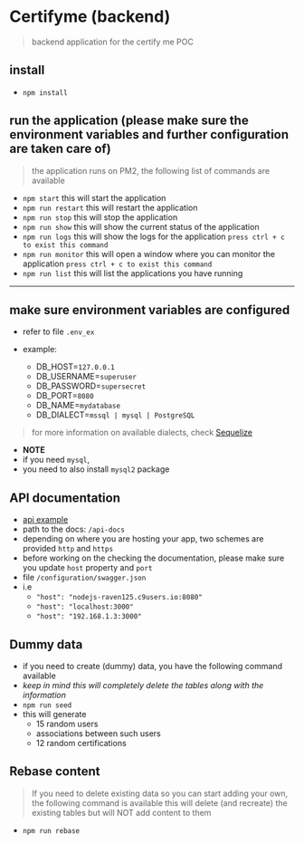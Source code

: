 # Certifyme (backend)

> backend application for the certify me POC

## install

- `npm install`

## run the application (please make sure the environment variables and further configuration are taken care of)

> the application runs on PM2, the following list of commands are available

- `npm start` this will start the application
- `npm run restart` this will restart the application
- `npm run stop` this will stop the application
- `npm run show` this will show the current status of the application
- `npm run logs` this will show the logs for the application `press ctrl + c to exist this command`
- `npm run monitor` this will open a window where you can monitor the application `press ctrl + c to exist this command`
- `npm run list` this will list the applications you have running <in case you have more than one running on PM2>

---

## make sure environment variables are configured

- refer to file `.env_ex`

- example:
  - DB_HOST=`127.0.0.1`
  - DB_USERNAME=`superuser`
  - DB_PASSWORD=`supersecret`
  - DB_PORT=`8080`
  - DB_NAME=`mydatabase`
  - DB_DIALECT=`mssql | mysql | PostgreSQL`

> for more information on available dialects, check [Sequelize](http://docs.sequelizejs.com/)

- **NOTE**
- if you need `mysql`,
- you need to also install `mysql2` package

## API documentation

- [api example](https://certifyme.herokuapp.com/api-docs)
- path to the docs: `/api-docs`
- depending on where you are hosting your app, two schemes are provided `http` and `https`
- before working on the checking the documentation, please make sure you update `host` property and `port`
- file `/configuration/swagger.json`
- i.e
  - `"host": "nodejs-raven125.c9users.io:8080"`
  - `"host": "localhost:3000"`
  - `"host": "192.168.1.3:3000"`

## Dummy data

- if you need to create (dummy) data, you have the following command available
- _keep in mind this will completely delete the tables along with the information_
- `npm run seed`
- this will generate
  - 15 random users
  - associations between such users
  - 12 random certifications

## Rebase content <for all tables>

> If you need to delete existing data so you can start adding your own, the following command is available
> this will delete (and recreate) the existing tables but will NOT add content to them

- `npm run rebase`
